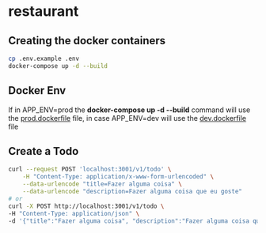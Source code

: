 # restaurant

## Creating the docker containers

```sh
cp .env.example .env
docker-compose up -d --build
```

## Docker Env

If in APP_ENV=prod the **docker-compose up -d --build** command will use the [prod.dockerfile](docker/prod.dockerfile) file, in case APP_ENV=dev will use the [dev.dockerfile](docker/dev.dockerfile) file

## Create a Todo

```sh
curl --request POST 'localhost:3001/v1/todo' \
    -H "Content-Type: application/x-www-form-urlencoded" \
    --data-urlencode "title=Fazer alguma coisa" \
    --data-urlencode "description=Fazer alguma coisa que eu goste"
# or
curl -X POST http://localhost:3001/v1/todo \
-H "Content-Type: application/json" \
-d '{"title":"Fazer alguma coisa", "description":"Fazer alguma coisa que eu goste"}'


```
